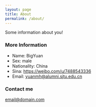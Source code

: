 ```yaml
---
layout: page
title: About
permalink: /about/
---
```


Some information about you!

### More Information

- Name: BigYuan
- Sex: male
- Nationality: China
- Sina: https://weibo.com/u/7488543336
- Email: yuanmh@alumni.sjtu.edu.cn

### Contact me

[email@domain.com](mailto:yuanmh@alumni.sjtu.edu.cn)
